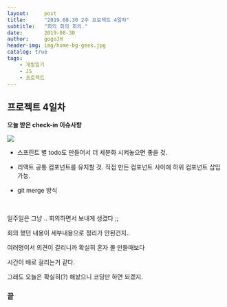 ```yaml
---
layout:     post
title:      "2019.08.30 2주 프로젝트 4일차"
subtitle:   "회의 회의 회의."
date:       2019-08-30
author:     gogoJH
header-img: img/home-bg-geek.jpg
catalog: true
tags:
    - 개발일기
    - JS
    - 프로젝트
---
```


## 프로젝트 4일차 

**오늘 받은 check-in 이슈사항**

![](https://k.kakaocdn.net/dn/cC5hn8/btqvm8uCbCg/fF07H6MY8g14AHXV3BL7bK/img.png)

- 스프린트 별 todo도 만들어서 더 세분화 시켜놓으면 좋을 것.

- 리액트 공통 컴포넌트를 유지할 것. 직접 만든 컴포넌트 사이에 하위 컴포넌트 삽입 가능.

-  git merge 방식
<br>

일주일은 그냥 .. 회의하면서 보내게 생겼다 ;;

회의 했던 내용이 세부내용으로 정리가 안된건지..

여러명이서 의견이 갈리니까 확실히 혼자 몰 만들때보다

시간이 배로 걸리는거 같다.

그래도 오늘은 확실히(?) 해놨으니 코딩만 하면 되겠지.

### 끝
<!--stackedit_data:
eyJoaXN0b3J5IjpbOTMzOTQ2MzM1XX0=
-->